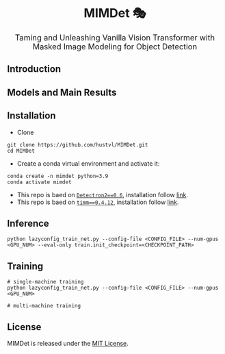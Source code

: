 <div align="center">
<h1>MIMDet &#127917;</h1>
<span><font size="4", >Taming and Unleashing Vanilla Vision Transformer
with Masked Image Modeling for Object Detection</font></span>
</div>


## Introduction


## Models and Main Results


## Installation

- Clone
```
git clone https://github.com/hustvl/MIMDet.git
cd MIMDet
```

- Create a conda virtual environment and activate it:
```
conda create -n mimdet python=3.9
conda activate mimdet
```

* This repo is baed on [`Detectron2==0.6`](https://github.com/facebookresearch/detectron2), installation follow [link](https://detectron2.readthedocs.io/tutorials/install.html).
* This repo is baed on [`timm==0.4.12`](https://github.com/rwightman/pytorch-image-models), installation follow [link](https://fastai.github.io/timmdocs/).

## Inference

```
python lazyconfig_train_net.py --config-file <CONFIG_FILE> --num-gpus <GPU_NUM> --eval-only train.init_checkpoint=<CHECKPOINT_PATH>
```

## Training

```
# single-machine training
python lazyconfig_train_net.py --config-file <CONFIG_FILE> --num-gpus <GPU_NUM>

# multi-machine training
```

## License

MIMDet is released under the [MIT License](LICENSE).

